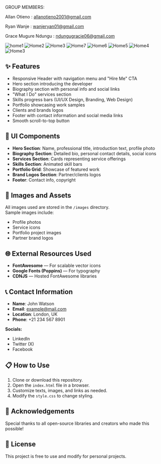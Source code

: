 GROUP MEMBERS:

Allan Otieno : allanotieno2001@gmail.com

Ryan Wanje   : wanjeryan01@gmail.com

Grace Mugure Ndungu : ndungugracie06@gmail.com

![home1](https://github.com/user-attachments/assets/04f66519-ec65-4115-a0e5-7e2b3821e4cb)
![Home2](https://github.com/user-attachments/assets/9c02d117-0c4c-4da0-bed2-d1574c8341aa)
![Home3](https://github.com/user-attachments/assets/ba1fdda0-834e-49f6-8cfe-9a256b802ad6)
![Home7](https://github.com/user-attachments/assets/8e10fa28-0838-438e-a4f9-7c89b280e99a)
![Home6](https://github.com/user-attachments/assets/1d9f8eec-9164-4045-9304-fdf0ed3f11bf)
![Home5](https://github.com/user-attachments/assets/d4a56a52-73a7-400c-9962-b9315e2b54ca)
![Home4](https://github.com/user-attachments/assets/db702363-0e21-4cb2-8eb0-e821a7e22b7b)
![Home3](https://github.com/user-attachments/assets/ba1fdda0-834e-49f6-8cfe-9a256b802ad6)



## ✨ Features
- Responsive Header with navigation menu and "Hire Me" CTA
- Hero section introducing the developer
- Biography section with personal info and social links
- "What I Do" services section
- Skills progress bars (UI/UX Design, Branding, Web Design)
- Portfolio showcasing work samples
- Clients and brands logos
- Footer with contact information and social media links
- Smooth scroll-to-top button

## 🎨 UI Components
- **Hero Section**: Name, professional title, introduction text, profile photo
- **Biography Section**: Detailed bio, personal contact details, social icons
- **Services Section**: Cards representing service offerings
- **Skills Section**: Animated skill bars
- **Portfolio Grid**: Showcase of featured work
- **Brand Logos Section**: Partner/clients logos
- **Footer**: Contact info, copyright

## 📸 Images and Assets
All images used are stored in the `/images` directory.  
Sample images include:
- Profile photos
- Service icons
- Portfolio project images
- Partner brand logos

## 🌐 External Resources Used
- **FontAwesome** — For scalable vector icons
- **Google Fonts (Poppins)** — For typography
- **CDNJS** — Hosted FontAwesome libraries

## 📞 Contact Information
- **Name**: John Watson
- **Email**: example@mail.com
- **Location**: London, UK
- **Phone**: +21 234 567 8901

**Socials:**
- LinkedIn
- Twitter (X)
- Facebook

## 📋 How to Use
1. Clone or download this repository.
2. Open the `index.html` file in a browser.
3. Customize texts, images, and links as needed.
4. Modify the `style.css` to change styling.

## 📢 Acknowledgements
Special thanks to all open-source libraries and creators who made this possible!

## 📄 License
This project is free to use and modify for personal projects.
